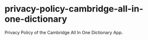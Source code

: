 # privacy-policy-cambridge-all-in-one-dictionary
Privacy Policy of the Cambridge All In One Dictionary App.
